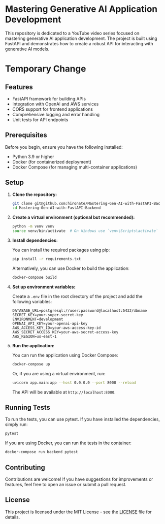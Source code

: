 # Mastering Generative AI Application Development

This repository is dedicated to a YouTube video series focused on mastering generative AI application development. The project is built using FastAPI and demonstrates how to create a robust API for interacting with generative AI models.

# Temporary Change

## Features

- FastAPI framework for building APIs
- Integration with OpenAI and AWS services
- CORS support for frontend applications
- Comprehensive logging and error handling
- Unit tests for API endpoints

## Prerequisites

Before you begin, ensure you have the following installed:

- Python 3.9 or higher
- Docker (for containerized deployment)
- Docker Compose (for managing multi-container applications)

## Setup

1. **Clone the repository:**

   ```bash
   git clone git@github.com:hironate/Mastering-Gen-AI-with-FastAPI-Backend.git
   cd Mastering-Gen-AI-with-FastAPI-Backend
   ```

2. **Create a virtual environment (optional but recommended):**

   ```bash
   python -m venv venv
   source venv/bin/activate  # On Windows use `venv\Scripts\activate`
   ```

3. **Install dependencies:**

   You can install the required packages using pip:

   ```bash
   pip install -r requirements.txt
   ```

   Alternatively, you can use Docker to build the application:

   ```bash
   docker-compose build
   ```

4. **Set up environment variables:**

   Create a `.env` file in the root directory of the project and add the following variables:

   ```env
   DATABASE_URL=postgresql://user:password@localhost:5432/dbname
   SECRET_KEY=your-super-secret-key
   ENVIRONMENT=development
   OPENAI_API_KEY=your-openai-api-key
   AWS_ACCESS_KEY_ID=your-aws-access-key-id
   AWS_SECRET_ACCESS_KEY=your-aws-secret-access-key
   AWS_REGION=us-east-1
   ```

5. **Run the application:**

   You can run the application using Docker Compose:

   ```bash
   docker-compose up
   ```

   Or, if you are using a virtual environment, run:

   ```bash
   uvicorn app.main:app --host 0.0.0.0 --port 8000 --reload
   ```

   The API will be available at `http://localhost:8000`.

## Running Tests

To run the tests, you can use pytest. If you have installed the dependencies, simply run:

```bash
pytest
```

If you are using Docker, you can run the tests in the container:

```bash
docker-compose run backend pytest
```

## Contributing

Contributions are welcome! If you have suggestions for improvements or features, feel free to open an issue or submit a pull request.

## License

This project is licensed under the MIT License - see the [LICENSE](LICENSE) file for details.
